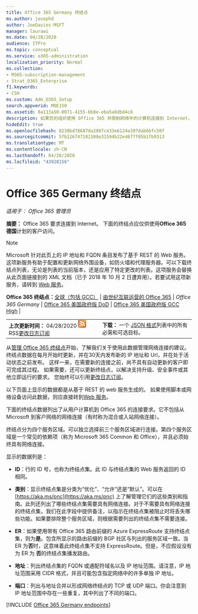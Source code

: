 ```yaml
---
title: Office 365 Germany 终结点
ms.author: josephd
author: JoeDavies-MSFT
manager: laurawi
ms.date: 04/28/2020
audience: ITPro
ms.topic: conceptual
ms.service: o365-administration
localization_priority: Normal
ms.collection:
- M365-subscription-management
- Strat_O365_Enterprise
f1.keywords:
- CSH
ms.custom: Adm_O365_Setup
search.appverid: MOE150
ms.assetid: 8a113a50-0071-4155-bb8e-eba5a8dbd4c8
description: 如果您的组织使用 Office 365 并限制网络中的计算机连接到 Internet，则在下面将找到应包含在出站允许列表中的终结点（Fqdn、端口、Url 以及 IPv4 和 IPv6 地址范围），以确保您的计算机可以成功使用 Office 365。
hideEdit: true
ms.openlocfilehash: 8230bd78687da208fc433e6124a397dab6bfc50f
ms.sourcegitcommit: 5fb126747182108e31594b22e4677f05b1fb9313
ms.translationtype: MT
ms.contentlocale: zh-CN
ms.lasthandoff: 04/28/2020
ms.locfileid: "43928156"
---
```

# <a name="office-365-germany-endpoints"></a>Office 365 Germany 终结点

 *适用于： Office 365 管理员*

**摘要：** Office 365 要求连接到 Internet。 下面的终结点应仅供使用**Office 365 德国**计划的客户访问。
  
> [!NOTE]
> Microsoft 针对此页上的 IP 地址和 FQDN 条目发布了基于 REST 的 Web 服务。这项新服务有助于配置和更新网络外围设备，如防火墙和代理服务器。可以下载终结点列表，无论是列表的当前版本，还是应用了特定更改的列表。这项服务会替换从此页面链接到的 XML 文档（已于 2018 年 10 月 2 日遭弃用）。若要试用这项新服务，请转到 [Web 服务](office-365-ip-web-service.md)。
 
 **Office 365 终结点：**[全球（包括 GCC）](urls-and-ip-address-ranges.md)  | [由世纪互联运营的 Office 365](urls-and-ip-address-ranges-21vianet.md)  | *Office 365 Germany* | [Office 365 美国政府版 DoD](office-365-u-s-government-dod-endpoints.md) | [Office 365 美国政府版 GCC High](office-365-u-s-government-gcc-high-endpoints.md)  |
  
|||
|:-----|:-----|
|**上次更新时间：** 04/28/2020 ![-](media/5dc6bb29-25db-4f44-9580-77c735492c4b.png) RSS[更改日志订阅](https://endpoints.office.com/version/Germany?allversions=true&format=rss&clientrequestid=b10c5ed1-bad1-445f-b386-b919946339a7) |**下载：** 一个 [JSON 格式](https://endpoints.office.com/endpoints/Germany?clientrequestid=b10c5ed1-bad1-445f-b386-b919946339a7)列表中的所有必需和可选目标。  <br/> |

从[管理 Office 365 终结点](managing-office-365-endpoints.md)开始，了解我们关于使用此数据管理网络连接的建议。 终结点数据在每月开始时更新，并在30天内发布新的 IP 地址和 Url，并在处于活动状态之前发布。 这样一来，在需要新的连接之前，尚不具有自动更新的客户即可完成其过程。 如果需要，还可以更新终结点，以解决支持升级、安全事件或其他立即运行的要求。 您始终可以引用[更改日志订阅](https://endpoints.office.com/version/Germany?allversions=true&format=rss&clientrequestid=b10c5ed1-bad1-445f-b386-b919946339a7)。

以下页面上显示的数据都是从基于 REST 的 web 服务生成的。 如果使用脚本或网络设备访问此数据，则应直接转到[Web 服务](office-365-ip-web-service.md)。

下面的终结点数据列出了从用户计算机到 Office 365 的连接要求。它不包括从 Microsoft 到客户网络的网络连接（有时称为混合或入站网络连接）。

终结点分为四个服务区域。可以独立选择前三个服务区域进行连接。第四个服务区域是一个常见的依赖项（称为 Microsoft 365 Common 和 Office），并且必须始终具有网络连接。

显示的数据列是：

- **ID**：行的 ID 号，也称为终结点集。此 ID 与终结点集的 Web 服务返回的 ID 相同。

- **类别**：显示终结点集是分类为“优化”、“允许”还是“默认”。可以在 [https://aka.ms/pnc](https://aka.ms/pnc) 上了解管理它们的这些类别和指南。此列还列出了哪些终结点集需要具有网络连接。对于不需要具有网络连接的终结点集，我们在此字段中提供备注，以指示在终结点集被阻止时将丢失哪些功能。如果要排除整个服务区域，则根据需要列出的终结点集不需要连接。

- **ER**：如果使用带有 Office 365 路由前缀的 Azure ExpressRoute 支持终结点集，则为**是**。包含所显示的路由前缀的 BGP 社区与列出的服务区域一致。当 ER 为**否**时，这意味着此终结点集不支持 ExpressRoute。但是，不应假设没有为 ER 为 **否**的终结点集播发路由。

- **地址**：列出终结点集的 FQDN 或通配符域名以及 IP 地址范围。请注意，IP 地址范围采用 CIDR 格式，并且可能包含指定网络中的许多单独 IP 地址。
 
- **端口**：列出与地址合并以形成网络终结点的 TCP 或 UDP 端口。你会注意到 IP 地址范围中存在一些重复，其中列出了不同的端口。

[!INCLUDE [Office 365 Germany endpoints](./includes/office-365-germany-endpoints.md)]

 

